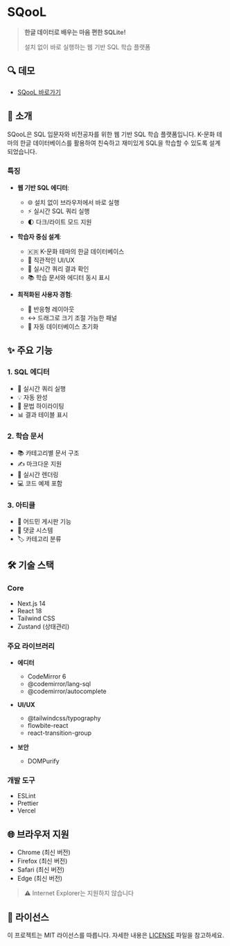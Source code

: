 # SQooL

> **한글 데이터로 배우는 마음 편한 SQLite!**
> 
> 설치 없이 바로 실행하는 웹 기반 SQL 학습 플랫폼

## 🔍 데모
- [SQooL 바로가기](https://sqool.kr)

## 🎯 소개

SQooL은 SQL 입문자와 비전공자를 위한 웹 기반 SQL 학습 플랫폼입니다. K-문화 테마의 한글 데이터베이스를 활용하여 친숙하고 재미있게 SQL을 학습할 수 있도록 설계되었습니다.

### 특징

- **웹 기반 SQL 에디터**:
  - 🌐 설치 없이 브라우저에서 바로 실행
  - ⚡ 실시간 SQL 쿼리 실행
  - 🌓 다크/라이트 모드 지원

- **학습자 중심 설계**:
  - 🇰🇷 K-문화 테마의 한글 데이터베이스
  - 🎨 직관적인 UI/UX
  - 🔄 실시간 쿼리 결과 확인
  - 📚 학습 문서와 에디터 동시 표시

- **최적화된 사용자 경험**:
  - 📱 반응형 레이아웃
  - ↔️ 드래그로 크기 조절 가능한 패널
  - 🔄 자동 데이터베이스 초기화

## ✨ 주요 기능

### 1. SQL 에디터
- 📝 실시간 쿼리 실행
- 💡 자동 완성
- 🎨 문법 하이라이팅
- 📊 결과 테이블 표시

### 2. 학습 문서
- 📚 카테고리별 문서 구조
- ✍️ 마크다운 지원
- 🔄 실시간 렌더링
- 💻 코드 예제 포함

### 3. 아티클
- 👥 어드민 게시판 기능
- 💬 댓글 시스템
- 🏷️ 카테고리 분류

## 🛠️ 기술 스택

### Core
- Next.js 14
- React 18
- Tailwind CSS
- Zustand (상태관리)

### 주요 라이브러리
- **에디터**
  - CodeMirror 6
  - @codemirror/lang-sql
  - @codemirror/autocomplete

- **UI/UX**
  - @tailwindcss/typography
  - flowbite-react
  - react-transition-group

- **보안**
  - DOMPurify

### 개발 도구
- ESLint
- Prettier
- Vercel

## 🌐 브라우저 지원
- Chrome (최신 버전)
- Firefox (최신 버전)
- Safari (최신 버전)
- Edge (최신 버전)

> ⚠️ Internet Explorer는 지원하지 않습니다

## 📝 라이선스
이 프로젝트는 MIT 라이선스를 따릅니다. 자세한 내용은 [LICENSE](LICENSE) 파일을 참고하세요.